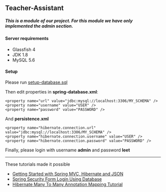 ## Teacher-Assistant

##### This is a module of our project. For this module we have only implemented the admin section.

#### Server requirements

 * Glassfish 4
 * JDK 1.8
 * MySQL 5.6

#### Setup

Please run [setup-database.sql](setup-database.sql)

Then edit properties in **spring-database.xml**:

    <property name="url" value="jdbc:mysql://localhost:3306/MY_SCHEMA" />
    <property name="username" value="USER" />
    <property name="password" value="PASSWORD" />
    
And **persistence.xml**

    <property name="hibernate.connection.url" value="jdbc:mysql://localhost:3306/MY_SCHEMA" />
    <property name="hibernate.connection.username" value="USER" />
    <property name="hibernate.connection.password" value="PASSWORD" />

Finally, please login with username **admin** and password **leet**

***

These tutorials made it possible

* [Getting Started with Spring MVC, Hibernate and JSON](https://confluence.jetbrains.com/display/IntelliJIDEA/Getting+Started+with+Spring+MVC,+Hibernate+and+JSON)
* [Spring Security Form Login Using Database](http://www.mkyong.com/spring-security/spring-security-form-login-using-database/)
* [Hibernate Many To Many Annotation Mapping Tutorial](http://viralpatel.net/blogs/hibernate-many-to-many-annotation-mapping-tutorial/)
